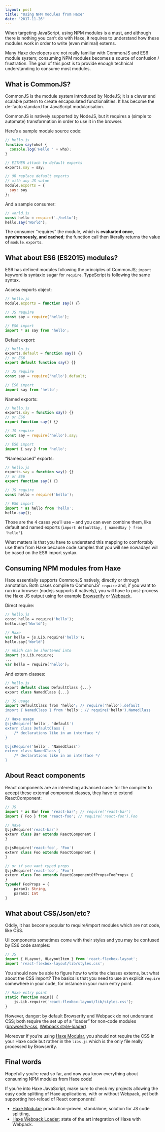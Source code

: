 ```yaml
---
layout: post
title: "Using NPM modules from Haxe"
date: "2017-11-26"
---
```


When targeting JavaScript, using NPM modules is a must, and although there is nothing you can’t do with Haxe, it requires to understand how these modules work in order to write (even minimal) externs.

Many Haxe developers are not really familiar with CommonJS and ES6 module system; consuming NPM modules becomes a source of confusion / frustration. The goal of this post is to provide enough technical understanding to consume most modules.

## What is CommonJS?

CommonJS is the module system introduced by NodeJS; it is a clever and scalable pattern to create encapsulated functionalities. It has become the de-facto standard for JavaScript modularisation.

CommonJS is natively supported by NodeJS, but it requires a (simple to automate) transformation in order to use it in the browser.

Here’s a sample module source code:

```javascript
// hello.js
function say(who) {
  console.log('Hello ' + who);
}

// EITHER attach to default exports
exports.say = say;

// OR replace default exports
// with any JS value
module.exports = {
  say: say
};
```

And a sample consumer:

```javascript
// world.js
const hello = require('./hello');
hello.say('World');
```

The consumer “requires” the module, which is **evaluated once, synchronously, and cached**; the function call then literally returns the value of `module.exports`.

## What about ES6 (ES2015) modules?

ES6 has defined modules following the principles of CommonJS; `import` keyword is syntaxic sugar for `require`. TypeScript is following the same syntax.

Access exports object:

```javascript
// hello.js
module.exports = function say() {}

// JS require
const say = require('hello');

// ES6 import
import * as say from 'hello';
```

Default export:

```javascript
// hello.js
exports.default = function say() {}
// or ES6
export default function say() {}

// JS require
const say = require('hello').default;

// ES6 import
import say from 'hello';
```

Named exports:

```javascript
// hello.js
exports.say = function say() {}
// or ES6
export function say() {}

// JS require
const say = require('hello').say;

// ES6 import
import { say } from 'hello';
```

“Namespaced” exports:

```javascript
// hello.js
exports.say = function say() {}
// or ES6
export function say() {}

// JS require
const hello = require('hello');

// ES6 import
import * as hello from 'hello';
hello.say();
```

Those are the 4 cases you’ll use – and you can even combine them, like default and named exports (`import defaultSay, { namedSay } from 'hello'`).

What matters is that you have to understand this mapping to comfortably use them from Haxe because code samples that you will see nowadays will be based on the ES6 import syntax.

## Consuming NPM modules from Haxe

Haxe essentially supports CommonJS natively, directly or through annotation. Both cases compile to CommonJS’ `require` and, if you want to run in a browser (nodejs supports it natively), you will have to post-process the Haxe JS output using for example [Browserify](http://browserify.org/) or [Webpack](https://github.com/jasononeil/webpack-haxe-loader).

Direct require:

```haxe
// hello.js
const hello = require('hello');
hello.say('World');

// Haxe
var hello = js.Lib.require('hello');
hello.say('World')

// Which can be shortened into
import js.Lib.require;
...
var hello = require('hello');
```

And extern classes:

```haxe
// hello.js
export default class DefaultClass {...}
export class NamedClass {...}

// JS usage
import DefaultClass from 'hello'; // require('hello').default
import { NamedClass } from 'hello'; // require('hello').NamedClass

// Haxe usage
@:jsRequire('hello', 'default')
extern class DefaultClass {
    /* declarations like in an interface */
}

@:jsRequire('hello', 'NamedClass')
extern class NamedClass {
    /* declarations like in an interface */
}
```

## About React components

React components are an interesting advanced case: for the compiler to accept these external component classes, they have to extend ReactComponent:

```javascript
// JS
import * as Bar from 'react-bar'; // require('react-bar')
import { Foo } from 'react-foo'; // require('react-foo').Foo
```

```haxe
// Haxe
@:jsRequire('react-bar')
extern class Bar extends ReactComponent {
}

@:jsRequire('react-foo', 'Foo')
extern class Foo extends ReactComponent {
}

// or if you want typed props
@:jsRequire('react-foo', 'Foo')
extern class Foo extends ReactComponentOfProps<FooProps> {
}
typedef FooProps = {
    param1: String,
    param2: Int
}
```

## What about CSS/Json/etc?

Oddly, it has become popular to require/import modules which are not code, like CSS.

UI components sometimes come with their styles and you may be confused by ES6 code samples:

```javascript
// JS
import { HLayout, HLayoutItem } from 'react-flexbox-layout';
import 'react-flexbox-layout/lib/styles.css';
```

You should now be able to figure how to write the classes externs, but what about the CSS import? The basics is that you need to use an explicit `require` somewhere in your code, for instance in your main entry point.

```haxe
// Haxe entry point
static function main() {
    js.Lib.require('react-flexbox-layout/lib/styles.css');
}
```

However, danger: by default Browserify and Webpack do not understand CSS; both require the set up of a “loader” for non-code modules ([browserify-css](https://www.npmjs.com/package/browserify-css), [Webpack style-loader](https://webpack.js.org/guides/asset-management/#loading-css)).

Moreover if you’re using [Haxe Modular](https://github.com/elsassph/haxe-modular), you should not require the CSS in your Haxe code but rather in the `libs.js` which is the only file really processed by Browserify.

## Final words

Hopefully you’re read so far, and now you know everything about consuming NPM modules from Haxe code!

If you’re into Haxe JavaScript, make sure to check my projects allowing the easy code splitting of Haxe applications, with or without Webpack, yet both supporting hot-reload of React components!

- [Haxe Modular](https://github.com/elsassph/haxe-modular); production-proven, standalone, solution for JS code splitting,
- [Haxe Webpack Loader](https://github.com/jasononeil/webpack-haxe-loader); state of the art integration of Haxe with Webpack.
